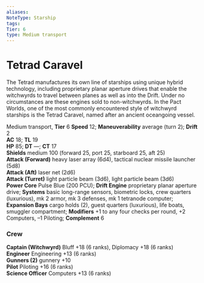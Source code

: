 ```yaml
---
aliases: 
NoteType: Starship
tags: 
Tier: 6
type: Medium transport 
---
```


# Tetrad Caravel

The Tetrad manufactures its own line of starships using unique hybrid technology, including proprietary planar aperture drives that enable the witchwyrds to travel between planes as well as into the Drift. Under no circumstances are these engines sold to non-witchwyrds. In the Pact Worlds, one of the most commonly encountered style of witchwyrd starships is the Tetrad Caravel, named after an ancient oceangoing vessel.

Medium transport, **Tier** 6
**Speed** 12; **Maneuverability** average (turn 2); **Drift** 2  
**AC** 18; **TL** 19  
**HP** 85; **DT** —; **CT** 17  
**Shields** medium 100 (forward 25, port 25, starboard 25, aft 25)  
**Attack (Forward)** heavy laser array (6d4), tactical nuclear missile launcher (5d8)  
**Attack (Aft)** laser net (2d6)  
**Attack (Turret)** light particle beam (3d6), light particle beam (3d6)  
**Power Core** Pulse Blue (200 PCU); **Drift Engine** proprietary planar aperture drive; **Systems** basic long-range sensors, biometric locks, crew quarters (luxurious), mk 2 armor, mk 3 defenses, mk 1 tetranode computer; **Expansion Bays** cargo holds (2), guest quarters (luxurious), life boats, smuggler compartment; **Modifiers** +1 to any four checks per round, +2 Computers, –1 Piloting; **Complement** 6

### Crew

**Captain (Witchwyrd)** Bluff +18 (6 ranks), Diplomacy +18 (6 ranks)  
**Engineer** Engineering +13 (6 ranks)  
**Gunners (2)** gunnery +10  
**Pilot** Piloting +16 (6 ranks)  
**Science Officer** Computers +13 (6 ranks)